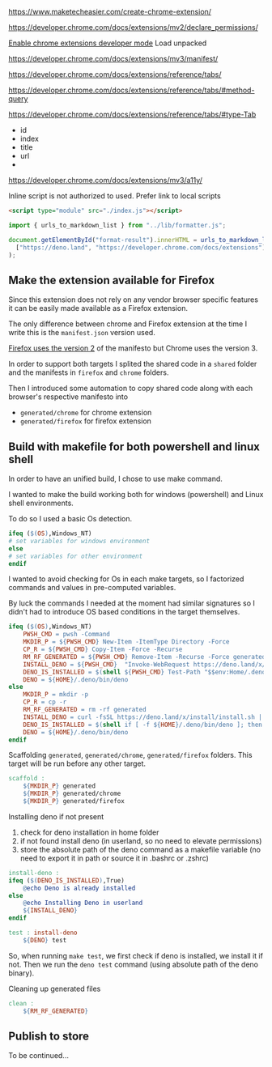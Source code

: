 https://www.maketecheasier.com/create-chrome-extension/

https://developer.chrome.com/docs/extensions/mv2/declare_permissions/

[Enable chrome extensions developer mode](chrome://extensions/)
Load unpacked

https://developer.chrome.com/docs/extensions/mv3/manifest/



https://developer.chrome.com/docs/extensions/reference/tabs/

https://developer.chrome.com/docs/extensions/reference/tabs/#method-query

https://developer.chrome.com/docs/extensions/reference/tabs/#type-Tab

- id
- index
- title
- url
- 


https://developer.chrome.com/docs/extensions/mv3/a11y/

Inline script is not authorized to used. Prefer link to local scripts

```html
<script type="module" src="./index.js"></script>
```

```js
import { urls_to_markdown_list } from "../lib/formatter.js";

document.getElementById("format-result").innerHTML = urls_to_markdown_list(
  ["https://deno.land", "https://developer.chrome.com/docs/extensions"],
);

```

## Make the extension available for Firefox

Since this extension does not rely on any vendor browser specific features it can be easily made available as a Firefox extension.

The only difference between chrome and Firefox extension at the time I write this is the `manifest.json` version used.

[Firefox uses the version 2][mozilla-manifest-v3-faq] of the manifesto but Chrome uses the version 3.

In order to support both targets I splited the shared code in a `shared` folder and the manifests in `firefox` and `chrome` folders.

Then I introduced some automation to copy shared code along with each browser's respective manifesto into
- `generated/chrome` for chrome extension
- `generated/firefox` for firefox extension


[mozilla-manifest-v3-faq]:https://blog.mozilla.org/addons/2019/09/03/mozillas-manifest-v3-faq/

## Build with makefile for both powershell and linux shell

In order to have an unified build, I chose to use make command.

I wanted to make the build working both for windows (powershell) and Linux shell environments.

To do so I used a basic Os detection.

```makefile
ifeq ($(OS),Windows_NT) 
# set variables for windows environment
else
# set variables for other environment
endif
```

I wanted to avoid checking for Os in each make targets, so I factorized commands and values in pre-computed variables.

By luck the commands I needed at the moment had similar signatures so I didn't had to introduce OS based conditions in the target themselves.

```makefile
ifeq ($(OS),Windows_NT) 
	PWSH_CMD = pwsh -Command
	MKDIR_P = ${PWSH_CMD} New-Item -ItemType Directory -Force
	CP_R = ${PWSH_CMD} Copy-Item -Force -Recurse 
	RM_RF_GENERATED = ${PWSH_CMD} Remove-Item -Recurse -Force generated
	INSTALL_DENO = ${PWSH_CMD}  "Invoke-WebRequest https://deno.land/x/install/install.ps1 -useb | Invoke-Expression"
	DENO_IS_INSTALLED = $(shell ${PWSH_CMD} Test-Path "$$env:Home/.deno/bin/deno.exe")
	DENO = ${HOME}/.deno/bin/deno
else
	MKDIR_P = mkdir -p
	CP_R = cp -r 
	RM_RF_GENERATED = rm -rf generated
	INSTALL_DENO = curl -fsSL https://deno.land/x/install/install.sh | sh
	DENO_IS_INSTALLED = $(shell if [ -f ${HOME}/.deno/bin/deno ]; then echo "True"; else echo "False"; fi)
	DENO = ${HOME}/.deno/bin/deno
endif
```

Scaffolding `generated`, `generated/chrome`, `generated/firefox` folders.
This target will be run before any other target.

```makefile
scaffold :
	${MKDIR_P} generated
	${MKDIR_P} generated/chrome
	${MKDIR_P} generated/firefox
```

Installing deno if not present

1. check for deno installation in home folder
2. if not found install deno (in userland, so no need to elevate permissions)
3. store the absolute path of the deno command as a makefile variable (no need to export it in path or source it in .bashrc or .zshrc)

```makefile
install-deno :
ifeq ($(DENO_IS_INSTALLED),True)
	@echo Deno is already installed
else
	@echo Installing Deno in userland
	${INSTALL_DENO}
endif

test : install-deno
	${DENO} test
```

So, when running `make test`, we first check if deno is installed, we install it if not.
Then we run the `deno test` command (using absolute path of the deno binary).

Cleaning up generated files

```makefile
clean :
	${RM_RF_GENERATED}
```

## Publish to store

To be continued...